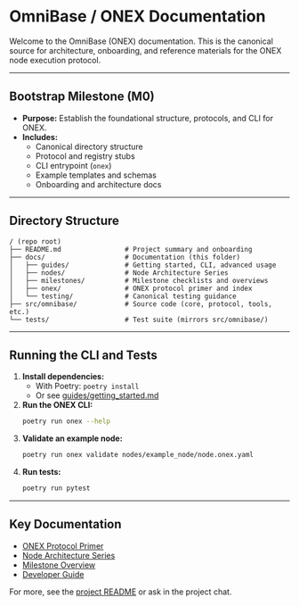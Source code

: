 <!-- === OmniNode:Metadata ===
<!-- metadata_version: 0.1.0 -->
<!-- protocol_version: 0.1.0 -->
<!-- owner: OmniNode Team -->
<!-- copyright: OmniNode Team -->
<!-- schema_version: 0.1.0 -->
<!-- name: README.md -->
<!-- version: 1.0.0 -->
<!-- uuid: 44cd275b-239a-4e70-b11b-590554bccd1a -->
<!-- author: OmniNode Team -->
<!-- created_at: 2025-05-21T12:41:40.155492 -->
<!-- last_modified_at: 2025-05-21T16:42:46.066377 -->
<!-- description: Stamped by ONEX -->
<!-- state_contract: state_contract://default -->
<!-- lifecycle: active -->
<!-- hash: a0f309a459c24c2a27d6d364b16f4529e8e02b9016c52605af8214f536c75c58 -->
<!-- entrypoint: {'type': 'python', 'target': 'README.md'} -->
<!-- runtime_language_hint: python>=3.11 -->
<!-- namespace: onex.stamped.README -->
<!-- meta_type: tool -->
<!-- === /OmniNode:Metadata === -->

<!-- === OmniNode:Metadata ===
<!-- metadata_version: 0.1.0 -->
<!-- protocol_version: 0.1.0 -->
<!-- owner: OmniNode Team -->
<!-- copyright: OmniNode Team -->
<!-- schema_version: 0.1.0 -->
<!-- name: README.md -->
<!-- version: 1.0.0 -->
<!-- uuid: 54ba9f6b-17af-42dd-9788-fea6fcc64fcd -->
<!-- author: OmniNode Team -->
<!-- created_at: 2025-05-21T12:33:43.430501 -->
<!-- last_modified_at: 2025-05-21T16:39:55.718402 -->
<!-- description: Stamped by ONEX -->
<!-- state_contract: state_contract://default -->
<!-- lifecycle: active -->
<!-- hash: 3bafc7a0fc2b694d13b9c85f977357b9618fca2ff09af5cb94352371ed06dfcc -->
<!-- entrypoint: {'type': 'python', 'target': 'README.md'} -->
<!-- runtime_language_hint: python>=3.11 -->
<!-- namespace: onex.stamped.README -->
<!-- meta_type: tool -->
<!-- === /OmniNode:Metadata === -->

<!-- === OmniNode:Metadata ===
<!-- metadata_version: 0.1.0 -->
<!-- protocol_version: 0.1.0 -->
<!-- owner: OmniNode Team -->
<!-- copyright: OmniNode Team -->
<!-- schema_version: 0.1.0 -->
<!-- name: README.md -->
<!-- version: 1.0.0 -->
<!-- uuid: 0443984b-449e-4c25-9dd5-017c4d498cf3 -->
<!-- author: OmniNode Team -->
<!-- created_at: 2025-05-21T09:28:42.658903 -->
<!-- last_modified_at: 2025-05-21T16:24:00.305447 -->
<!-- description: Stamped by ONEX -->
<!-- state_contract: state_contract://default -->
<!-- lifecycle: active -->
<!-- hash: 7e34e1e8d27f9a28eb8470c79fd55e05e2b2d64e9321ea4233be5cbdecbbb0b6 -->
<!-- entrypoint: {'type': 'python', 'target': 'README.md'} -->
<!-- runtime_language_hint: python>=3.11 -->
<!-- namespace: onex.stamped.README -->
<!-- meta_type: tool -->
<!-- === /OmniNode:Metadata === -->

# OmniBase / ONEX Documentation

Welcome to the OmniBase (ONEX) documentation. This is the canonical source for architecture, onboarding, and reference materials for the ONEX node execution protocol.

---

## Bootstrap Milestone (M0)
- **Purpose:** Establish the foundational structure, protocols, and CLI for ONEX.
- **Includes:**
  - Canonical directory structure
  - Protocol and registry stubs
  - CLI entrypoint (`onex`)
  - Example templates and schemas
  - Onboarding and architecture docs

---

## Directory Structure

```
/ (repo root)
├── README.md                # Project summary and onboarding
├── docs/                    # Documentation (this folder)
│   ├── guides/              # Getting started, CLI, advanced usage
│   ├── nodes/               # Node Architecture Series
│   ├── milestones/          # Milestone checklists and overviews
│   ├── onex/                # ONEX protocol primer and index
│   └── testing/             # Canonical testing guidance
├── src/omnibase/            # Source code (core, protocol, tools, etc.)
└── tests/                   # Test suite (mirrors src/omnibase/)
```

---

## Running the CLI and Tests

1. **Install dependencies:**
   - With Poetry: `poetry install`
   - Or see [guides/getting_started.md](guides/getting_started.md)
2. **Run the ONEX CLI:**
   ```bash
   poetry run onex --help
   ```
3. **Validate an example node:**
   ```bash
   poetry run onex validate nodes/example_node/node.onex.yaml
   ```
4. **Run tests:**
   ```bash
   poetry run pytest
   ```

---

## Key Documentation
- [ONEX Protocol Primer](onex/index.md)
- [Node Architecture Series](nodes/index.md)
- [Milestone Overview](milestones/overview.md)
- [Developer Guide](nodes/developer_guide.md)

For more, see the [project README](../README.md) or ask in the project chat.
